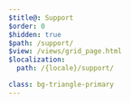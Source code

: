 ```yaml
---
$title@: Support
$order: 0
$hidden: true
$path: /support/
$view: /views/grid_page.html
$localization:
  path: /{locale}/support/

class: bg-triangle-primary
---
```

